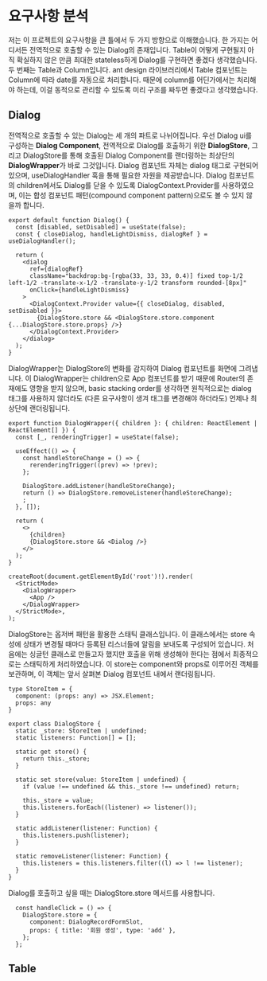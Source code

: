 # 요구사항 분석

저는 이 프로젝트의 요구사항을 큰 틀에서 두 가지 방향으로 이해했습니다. 한 가지는 어디서든 전역적으로 호출할 수 있는 Dialog의 존재입니다. Table이 어떻게 구현될지 아직 확실하지 않은 만큼 최대한 stateless하게 Dialog를 구현하면 좋겠다 생각했습니다. 두 번째는 Table과 Column입니다. ant design 라이브러리에서 Table 컴포넌트는 Column에 따라 date를 자동으로 처리합니다. 때문에 column를 어딘가에서는 처리해야 하는데, 이걸 동적으로 관리할 수 있도록 미리 구조를 짜두면 좋겠다고 생각했습니다. 


## Dialog

전역적으로 호출할 수 있는 Dialog는 세 개의 파트로 나뉘어집니다. 우선 Dialog ui를 구성하는 **Dialog Component**, 전역적으로 Dialog를 호출하기 위한 **DialogStore**, 그리고 DialogStore를 통해 호출된 Dialog Component를 랜더링하는 최상단의 **DialogWrapper**가 바로 그것입니다. Dialog 컴포넌트 자체는 dialog 태그로 구현되어있으며, useDialogHandler 훅을 통해 필요한 자원을 제공받습니다. Dialog 컴포넌트의 children에서도 Dialog를 닫을 수 있도록 DialogContext.Provider를 사용하였으며, 이는 합성 컴포넌트 패턴(compound component pattern)으로도 볼 수 있지 않을까 합니다.

```tsx
export default function Dialog() {
  const [disabled, setDisabled] = useState(false);
  const { closeDialog, handleLightDismiss, dialogRef } = useDialogHandler();

  return (
    <dialog
      ref={dialogRef}
      className="backdrop:bg-[rgba(33, 33, 33, 0.4)] fixed top-1/2 left-1/2 -translate-x-1/2 -translate-y-1/2 transform rounded-[8px]"
      onClick={handleLightDismiss}
    >
      <DialogContext.Provider value={{ closeDialog, disabled, setDisabled }}>
        {DialogStore.store && <DialogStore.store.component {...DialogStore.store.props} />}
      </DialogContext.Provider>
    </dialog>
  );
}
```

DialogWrapper는 DialogStore의 변화를 감지하여 Dialog 컴포넌트를 화면에 그려냅니다. 이 DialogWrapper는 children으로 App 컴포넌트를 받기 때문에 Router의 존재에도 영향을 받지 않으며, basic stacking order를 생각하면 원칙적으로는 dialog 태그를 사용하지 않더라도 (다른 요구사항이 생겨 태그를 변경해야 하더라도) 언제나 최상단에 랜더링됩니다.

```tsx
export function DialogWrapper({ children }: { children: ReactElement | ReactElement[] }) {
  const [_, renderingTrigger] = useState(false);

  useEffect(() => {
    const handleStoreChange = () => {
      rerenderingTrigger((prev) => !prev);
    };

    DialogStore.addListener(handleStoreChange);
    return () => DialogStore.removeListener(handleStoreChange);
    ;
  }, []);

  return (
    <>
      {children}
      {DialogStore.store && <Dialog />}
    </>
  );
}
```
```tsx
createRoot(document.getElementById('root')!).render(
  <StrictMode>
    <DialogWrapper>
      <App />
    </DialogWrapper>
  </StrictMode>,
);
```

DialogStore는 옵저버 패턴을 활용한 스태틱 클래스입니다. 이 클래스에서는 store 속성에 상태가 변경될 때마다 등록된 리스너들에 알림을 보내도록 구성되어 있습니다. 처음에는 싱글턴 클래스로 만들고자 했지만 호출을 위해 생성해야 한다는 점에서 최종적으로는 스태틱하게 처리하였습니다. 이 store는 component와 props로 이루어진 객체를 보관하며, 이 객체는 앞서 살펴본 Dialog 컴포넌트 내에서 랜더링됩니다.

```tsx
type StoreItem = {
  component: (props: any) => JSX.Element;
  props: any
}

export class DialogStore {
  static _store: StoreItem | undefined;
  static listeners: Function[] = [];

  static get store() {
    return this._store;
  }

  static set store(value: StoreItem | undefined) {
    if (value !== undefined && this._store !== undefined) return;

    this._store = value;
    this.listeners.forEach((listener) => listener());
  }

  static addListener(listener: Function) {
    this.listeners.push(listener);
  }

  static removeListener(listener: Function) {
    this.listeners = this.listeners.filter((l) => l !== listener);
  }
}
```

Dialog를 호출하고 싶을 때는 DialogStore.store 메서드를 사용합니다.

```tsx
  const handleClick = () => {
    DialogStore.store = {
      component: DialogRecordFormSlot,
      props: { title: '회원 생성', type: 'add' },
    };
  };
```





## Table

